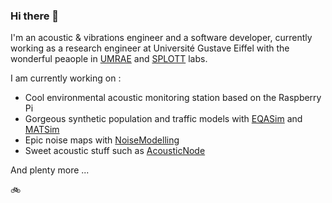 ### Hi there 👋

I'm an acoustic & vibrations engineer and a software developer, currently working as a research engineer at Université Gustave Eiffel with the wonderful peaople in [UMRAE](https://www.umrae.fr/) and [SPLOTT](https://splott.univ-gustave-eiffel.fr/) labs.

I am currently working on :

- Cool environmental acoustic monitoring station based on the Raspberry Pi
- Gorgeous synthetic population and traffic models with [EQASim](https://eqasim.org/) and [MATSim](https://www.matsim.org/)
- Epic noise maps with [NoiseModelling](https://noise-planet.org/noisemodelling.html)  
- Sweet acoustic stuff such as [AcousticNode](https://github.com/Nitnelav/AcousticNode)

And plenty more ...

🚲
